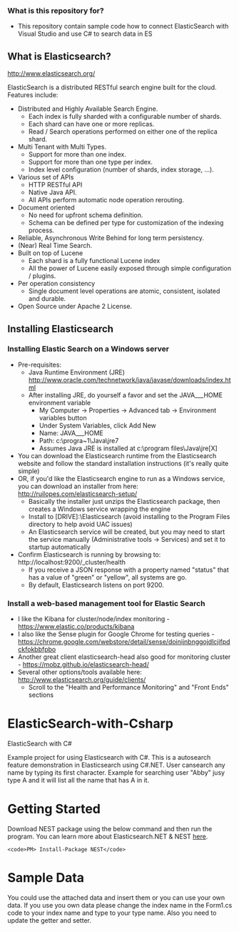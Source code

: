 ### What is this repository for? ###

* This repository contain sample code how to connect ElasticSearch with Visual Studio and use C# to search data in ES

What is Elasticsearch?
----------------------
http://www.elasticsearch.org/

ElasticSearch is a distributed RESTful search engine built for the cloud. Features include:

* Distributed and Highly Available Search Engine.
	* Each index is fully sharded with a configurable number of shards.
	* Each shard can have one or more replicas.
	* Read / Search operations performed on either one of the replica shard.
* Multi Tenant with Multi Types.
	* Support for more than one index.
	* Support for more than one type per index.
	* Index level configuration (number of shards, index storage, …).
* Various set of APIs
	* HTTP RESTful API
	* Native Java API.
	* All APIs perform automatic node operation rerouting.
* Document oriented
	* No need for upfront schema definition.
	* Schema can be defined per type for customization of the indexing process.
* Reliable, Asynchronous Write Behind for long term persistency.
* (Near) Real Time Search.
* Built on top of Lucene
	* Each shard is a fully functional Lucene index
	* All the power of Lucene easily exposed through simple configuration / plugins.
* Per operation consistency
	* Single document level operations are atomic, consistent, isolated and durable.
* Open Source under Apache 2 License.

Installing Elasticsearch
------------------------
### Installing Elastic Search on a Windows server
* Pre-requisites: 
	* Java Runtime Environment (JRE) http://www.oracle.com/technetwork/java/javase/downloads/index.html
	* After installing JRE, do yourself a favor and set the JAVA___HOME environment variable
		* My Computer -> Properties -> Advanced tab -> Environment variables button
		* Under System Variables, click Add New
		* Name: JAVA___HOME
		* Path: c:\progra~1\Java\jre7
		* Assumes Java JRE is installed at c:\program files\Java\jre[X]
* You can download the Elasticsearch runtime from the Elasticsearch website and follow the standard installation instructions (it's really quite simple)
* OR, if you'd like the Elasticsearch engine to run as a Windows service, you can download an installer from here: http://ruilopes.com/elasticsearch-setup/
	* Basically the installer just unzips the Elasticsearch package, then creates a Windows service wrapping the engine
	* Install to [DRIVE]:\Elasticsearch (avoid installing to the Program Files directory to help avoid UAC issues)
	* An Elasticsearch service will be created, but you may need to start the service manually (Administrative tools -> Services) and set it to startup automatically
* Confirm Elasticsearch is running by browsing to: http://localhost:9200/_cluster/health
	* If you receive a JSON response with a property named "status" that has a value of "green" or "yellow", all systems are go.
	* By default, Elasticsearch listens on port 9200.

	
### Install a web-based management tool for Elastic Search
* I like the Kibana for cluster/node/index monitoring - https://www.elastic.co/products/kibana	
* I also like the Sense plugin for Google Chrome for testing queries - https://chrome.google.com/webstore/detail/sense/doinijnbnggojdlcjifpdckfokbbfpbo
* Another great client elasticsearch-head also good for monitoring cluster - https://mobz.github.io/elasticsearch-head/
* Several other options/tools available here: http://www.elasticsearch.org/guide/clients/
	* Scroll to the "Health and Performance Monitoring" and "Front Ends" sections

# ElasticSearch-with-Csharp
ElasticSearch with C#

Example project for using Elasticsearch with C#. This is a autosearch feature demonstration in Elasticsearch using C#.NET. User cansearch any name by typing its first character. Example for searching user "Abby" jusy type A and it will list all the name that has A in it.

# Getting Started
Download NEST package using the below command and then run the program. You can learn more about Elasticsearch.NET & NEST [here](https://github.com/elastic/elasticsearch-net).


```
<code>PM> Install-Package NEST</code>
```

# Sample Data
You could use the attached data and insert them or you can use your own data. If you use you own data please change the index name in the Form1.cs code to your index name and type to your type name. Also you need to update the getter and setter.
